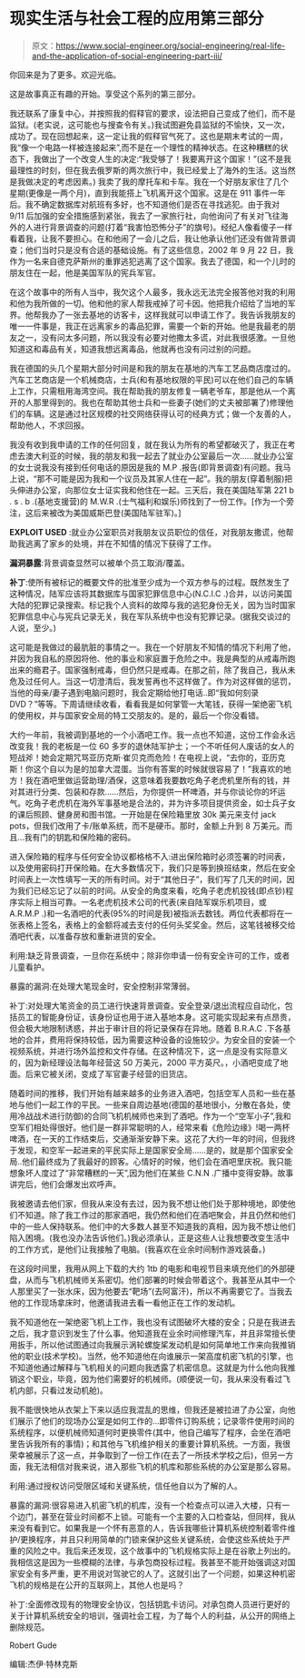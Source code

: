 # 现实生活与社会工程的应用第三部分

> 原文：<https://www.social-engineer.org/social-engineering/real-life-and-the-application-of-social-engineering-part-iii/>

你回来是为了更多。欢迎光临。

这是故事真正有趣的开始。享受这个系列的第三部分。

我还联系了康复中心，并按照我的假释官的要求，设法把自己变成了他们，而不是监狱。(老实说，这可能也与搜查令有关。)我试图避免县监狱的不愉快，又一次，成功了。现在回想起来，这一定让我的假释官气死了。这也是期末考试的一周，我“像一个电路一样被连接起来”,而不是在一个理性的精神状态。在这种糟糕的状态下，我做出了一个改变人生的决定:“我受够了！我要离开这个国家！”(这不是我最理性的时刻，但在我去俄罗斯的两次旅行中，我已经爱上了海外的生活。这当然是我做决定的考虑因素。)
我卖了我的摩托车和卡车。我在一个好朋友家住了几个星期(更像是一两个月)，直到我能搭上飞机离开这个国家。这是在 911 事件一年后。我不确定数据库对航班有多好，也不知道他们是否在寻找逃犯。由于我对 9/11 后加强的安全措施感到紧张，我去了一家旅行社，向他询问了有关对飞往海外的人进行背景调查的问题(打着“我害怕恐怖分子”的旗号)。经纪人像看傻子一样看着我，让我不要担心。在和他闹了一会儿之后，我让他承认他们还没有做背景调查；他们当时只是没有合适的基础设施。有了这些信息，2002 年 9 月 22 日，我作为一名来自德克萨斯州的重罪逃犯逃离了这个国家。我去了德国，和一个儿时的朋友住在一起，他是美国军队的宪兵军官。

在这个故事中的所有人当中，我欠这个人最多，我永远无法完全报答他对我的利用和他为我所做的一切。他和他的家人帮我戒掉了可卡因。他把我介绍给了当地的军界。他帮我办了一张去基地的访客卡，这样我就可以申请工作了。我告诉我朋友的唯一一件事是，我正在远离家乡的毒品犯罪，需要一个新的开始。他是我最老的朋友之一，没有问太多问题，所以我没有必要对他撒太多谎，对此我很感激。一旦他知道这和毒品有关，知道我想远离毒品，他就再也没有问过别的问题。

我在德国的头几个星期大部分时间是和我的朋友在基地的汽车工艺品商店度过的。汽车工艺商店是一个机械商店，士兵(和有基地权限的平民)可以在他们自己的车辆上工作，只需租用海湾空间。我在帮助我的朋友修复一辆老爷车，那是他从一个离开的人那里得到的。我也在帮助其他士兵和一些妻子(她们的丈夫被部署了)修理他们的车辆。这是通过社区规模的社交网络获得认可的经典方式；做一个友善的人，帮助他人，不求回报。

我没有收到我申请的工作的任何回复，就在我认为所有的希望都破灭了，我正在考虑去澳大利亚的时候，我的朋友和我一起去了就业办公室最后一次……就业办公室的女士说我没有接到任何电话的原因是我的 M.P .报告(即背景调查)有问题。我马上说，“那不可能是因为我和一个议员及其家人住在一起”。我的朋友(穿着制服)把头伸进办公室，向那位女士证实我和他住在一起。三天后，我在美国陆军第 221 b . s . b .(基地支援营)的 M.W.R .(士气福利和娱乐)师找到了一份工作。[作为一个旁注，这后来被改为美国威斯巴登(美国陆军驻军)。]

**EXPLOIT USED** :就业办公室职员对我朋友议员职位的信任，对我朋友撒谎，他帮助我逃离了家乡的处境，并在不知情的情况下获得了工作。

**漏洞暴露**:背景调查显然可以被单个员工取消/覆盖。

**补丁**:使所有被标记的概要文件的批准至少成为一个双方参与的过程。既然发生了这种情况，陆军应该将其数据库与国家犯罪信息中心(N.C.I.C .)合并，以访问美国大陆的犯罪记录搜索。标记我个人资料的故障与我的逃犯身份无关，因为当时国家犯罪信息中心与宪兵记录无关，我在军队系统中也没有犯罪记录。(据我交谈过的人说，至少。)

这可能是我做过的最肮脏的事情之一。我在一个好朋友不知情的情况下利用了他，并因为我自私的原因将他、他的事业和家庭置于危险之中。我是典型的从戒毒所跑出来的瘾君子。国家强制戒毒，但仍然只是戒毒。在那之前，除了我自己，我从未危及过任何人。当这一切澄清后，我发誓再也不这样做了。作为对这样做的惩罚，当他的母亲/妻子遇到电脑问题时，我会定期给他打电话..即“我如何刻录 DVD？”等等。下周请继续收看，看看我是如何掌管一大笔钱，获得一架绝密飞机的使用权，并与国家安全局的特工交朋友的。是的，最后一个你没看错。

大约一年前，我被调到基地的一个小酒吧工作。我一点也不知道，这份工作会永远改变我！我的老板是一位 60 多岁的退休陆军护士；一个不听任何人废话的女人的短战斧！她会定期咒骂亚历克斯·崔贝克而危险！在电视上说，“去你的，亚历克斯！你这个自以为是的加拿大混蛋。当你有答案的时候就很容易了！”我喜欢的地方！我在酒吧里做运营助理/酒保，这意味着我要数吃角子老虎机里所有的钱，并对其进行分类、包装和存款……然后，为你提供一杯啤酒，并与你谈论你的坏运气。吃角子老虎机在海外军事基地是合法的，并为许多项目提供资金，如士兵子女的课后照顾、健身房和图书馆。一开始是在保险箱里放 30k 美元来支付 jack pots，但我们改用了卡/账单系统，而不是硬币。那时，金额上升到 8 万美元。而且…我有门的钥匙和保险箱的密码。

进入保险箱的程序与任何安全协议都格格不入:进出保险箱时必须签署的时间表，以及使用密码打开保险箱。在大多数情况下，我们只是等到换班结束，然后在安全时间表上一次性填写一天的所有时间。对于“其他日子”，我们写了几天的时间，因为我们已经忘记了以前的时间。从安全的角度来看，吃角子老虎机投钱(即点钞)程序实际上相当可靠。一名老虎机技术公司的代表(来自陆军娱乐机项目，或 A.R.M.P .)和一名酒吧的代表(95%的时间是我)被指派去数钱。两位代表都将在一张表格上签名，表格上的金额将减去支付的任何头奖奖金。然后，这笔钱被移交给酒吧代表，以准备存放和重新进货的安全。

利用:缺乏背景调查，一旦你在系统中；除非你申请一份有安全许可的工作，或者儿童看护。

暴露的漏洞:在处理大笔现金时，安全控制非常薄弱。

补丁:对处理大笔资金的员工进行快速背景调查。安全登录/退出流程应自动化，包括员工的智能身份证，该身份证也用于进入基地本身。这可能实现起来有点昂贵，但会极大地限制诱惑，并出于审计目的将记录保存在异地。随着 B.R.A.C .下各基地的合并，费用将保持较低，因为需要这种设备的设施较少。为安全目的安装一个视频系统，并进行场外监控和文件存储。在这种情况下，这一点是没有实际意义的，因为新经理设法每年经营这 50 万美元，2000 平方英尺。，小酒吧变成了地面。后来它被关闭，变成了军官妻子经营的旧货店。

随着时间的推移，我们开始有越来越多的业务进入酒吧，包括空军人员和一些在基地与他们一起工作的平民。一些来自周边基地(德国的基地很小，分散在各处，使用冷战战术进行防御)的合同飞机机械师也来到了酒吧。作为一个“空军小子”,我和空军们相处得很好。他们是一群非常聪明的人，经常来看《危险边缘》!喝一两杯啤酒，在一天的工作结束后，交通渐渐安静下来。这花了大约一年的时间，但我终于发现，和空军一起进来的平民实际上是国家安全局……是的，就是那个国家安全局..他们最终成为了我最好的顾客。心情好的时候，他们会在酒吧里庆祝。我只能想象坏人度过了“非常糟糕的一天”,因为他们在某些 C.N.N .广播中变得安静。故事讲完后，他们会爆发出欢呼声。

我被邀请去他们家，但我从来没有去过，因为我不想让他们处于那种境地，即使他们不知道。除了我工作过的那家酒吧，我仍然和他们在酒吧聚会，并且仍然和他们中的一些人保持联系。他们中的大多数人甚至不知道我的真相，因为我不想让他们陷入困境。(我也没办法告诉他们。)我必须承认，正是这些人让我想要改变生活中的工作方式，是他们让我接触了电脑。(我喜欢在业余时间制作游戏装备。)

在这段时间里，我用从网上下载的大约 1tb 的电影和电视节目来填充他们的外部硬盘，从而与飞机机械师关系密切。他们部署的时候会带着这个。我甚至从其中一个人那里买了一张水床，因为他要去“靶场”(去阿富汗)，所以不再需要它了。当我去他的工作现场拿床时，他邀请我进去看一看他正在工作的发动机。

我不知道他在一架绝密飞机上工作，我也没有试图破坏大楼的安全；只是在我进去之后，我才意识到发生了什么事。他知道我在业余时间修理汽车，并且非常擅长使用扳手，所以他试图通过向我展示涡轮螺旋桨发动机是如何简单地工作来向我推销他的职业(技术学校)。当然，他不知道他在向谁展示一架高度机密飞机的引擎，也不知道他通过解释与飞机相关的问题向我透露了机密信息。这就是为什么他向我推销这个职业，毕竟，因为他们需要好的机械师。(顺便说一句，我从来没有看过飞机内部，只看过发动机舱)。

我不能很快地从衣架上下来以适应我混乱的思维，但我还是被拉进了办公室，向他们展示了他们的现场办公室是如何工作的…即零件订购系统；记录零件使用时间的系统程序，以便机械师知道何时更换零件(其中，他自己编写了程序，会坐在酒吧里告诉我所有的事情)；和其他与飞机维护相关的重要计算机系统。一方面，我很荣幸被展示了这一点，并争取到了一份工作(在去了一所技术学校之后)，但另一方面，我无法相信对我来说，进入那些飞机的机库和那些系统的办公室是那么容易。

利用:通过授权访问受限区域和关键系统，信任他自以为了解的人。

暴露的漏洞:很容易进入机密飞机的机库，没有一个检查点可以进入大楼，只有一个边门，甚至在营业时间都不上锁。可能有一个主要的入口检查站，但同样，我从来没有看到它。如果我是一个怀有恶意的人，告诉我哪些计算机系统控制着零件维护/更换程序，并且只利用简单的门锁来保护这些关键系统，会使这些系统处于严重的风险之中。我后来还发现，这个故事中的飞机规格实际上是在谷歌上列出的。我相信这是因为一些模糊的法律，与承包商投标过程。我甚至不能开始强调这对国家安全有多严重，更不用说对驾驶它的人了。这就引出了一个问题，如果这种机密飞机的规格是在公开的互联网上，其他人也是吗？

补丁:全面修改现有的物理安全协议，包括钥匙卡访问。对承包商人员进行更好的关于计算机系统安全的培训，强调社会工程，为了每个人的利益，从公开的网络上删除规范。

Robert Gude

编辑:杰伊·特林克斯